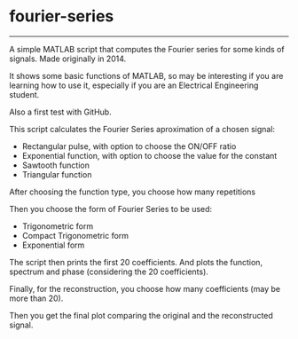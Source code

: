 # fourier-series
----

A simple MATLAB script that computes the Fourier series for some kinds of signals. Made originally in 2014.

It shows some basic functions of MATLAB, so may be interesting if you are learning how to use it, especially if you are an Electrical Engineering student.

Also a first test with GitHub.

This script calculates the Fourier Series aproximation of a chosen
signal:
- Rectangular pulse, with option to choose the ON/OFF ratio
- Exponential function, with option to choose the value for the constant
- Sawtooth function
- Triangular function

After choosing the function type, you choose how many repetitions

Then you choose the form of Fourier Series to be used: 
- Trigonometric form
- Compact Trigonometric form
- Exponential form

The script then prints the first 20 coefficients. 
And plots the function, spectrum and phase (considering the 20 coefficients).

Finally, for the reconstruction, you choose how many coefficients (may be
more than 20).

Then you get the final plot comparing the original and the reconstructed
signal.